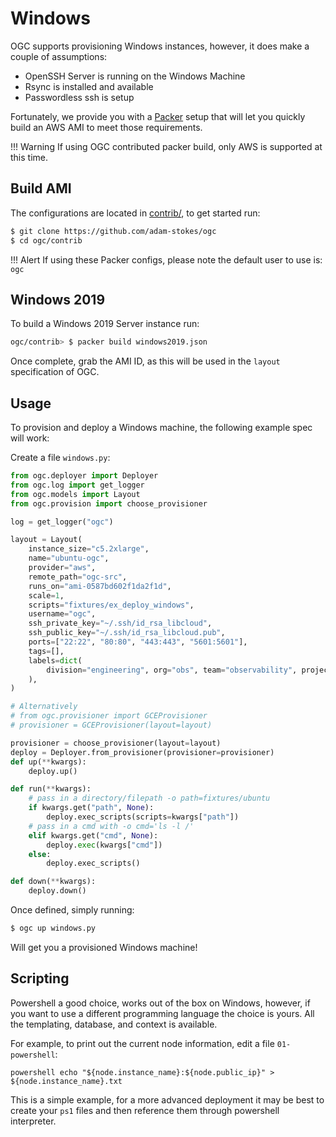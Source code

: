 # Windows

OGC supports provisioning Windows instances, however, it does make a couple of assumptions:

* OpenSSH Server is running on the Windows Machine
* Rsync is installed and available
* Passwordless ssh is setup

Fortunately, we provide you with a [Packer](https://packer.io) setup that will let you 
quickly build an AWS AMI to meet those requirements.

!!! Warning
    If using OGC contributed packer build, only AWS is supported at this time.

## Build AMI

The configurations are located in [contrib/](https://github.com/adam-stokes/ogc/contrib), to get started run:

``` sh
$ git clone https://github.com/adam-stokes/ogc
$ cd ogc/contrib
```

!!! Alert
    If using these Packer configs, please note the default user to use is: `ogc`

## Windows 2019

To build a Windows 2019 Server instance run:

``` sh
ogc/contrib> $ packer build windows2019.json
```

Once complete, grab the AMI ID, as this will be used in the `layout` specification of OGC.

## Usage

To provision and deploy a Windows machine, the following example spec will work:

Create a file `windows.py`:

```python
from ogc.deployer import Deployer
from ogc.log import get_logger
from ogc.models import Layout
from ogc.provision import choose_provisioner

log = get_logger("ogc")

layout = Layout(
    instance_size="c5.2xlarge",
    name="ubuntu-ogc",
    provider="aws",
    remote_path="ogc-src",
    runs_on="ami-0587bd602f1da2f1d",
    scale=1,
    scripts="fixtures/ex_deploy_windows",
    username="ogc",
    ssh_private_key="~/.ssh/id_rsa_libcloud",
    ssh_public_key="~/.ssh/id_rsa_libcloud.pub",
    ports=["22:22", "80:80", "443:443", "5601:5601"],
    tags=[],
    labels=dict(
        division="engineering", org="obs", team="observability", project="perf"
    ),
)

# Alternatively
# from ogc.provisioner import GCEProvisioner
# provisioner = GCEProvisioner(layout=layout)

provisioner = choose_provisioner(layout=layout)
deploy = Deployer.from_provisioner(provisioner=provisioner)
def up(**kwargs):
    deploy.up()

def run(**kwargs):
    # pass in a directory/filepath -o path=fixtures/ubuntu
    if kwargs.get("path", None):
        deploy.exec_scripts(scripts=kwargs["path"])
    # pass in a cmd with -o cmd='ls -l /'
    elif kwargs.get("cmd", None):
        deploy.exec(kwargs["cmd"])
    else:
        deploy.exec_scripts()    

def down(**kwargs):
    deploy.down()
```

Once defined, simply running:

``` sh
$ ogc up windows.py
```

Will get you a provisioned Windows machine!

## Scripting

Powershell a good choice, works out of the box on Windows, however, if you want to use a different programming 
language the choice is yours. All the templating, database, and context is available.

For example, to print out the current node information, edit a file `01-powershell`:

```
powershell echo "${node.instance_name}:${node.public_ip}" > ${node.instance_name}.txt
```

This is a simple example, for a more advanced deployment it may be best to create 
your `ps1` files and then reference them through powershell interpreter.